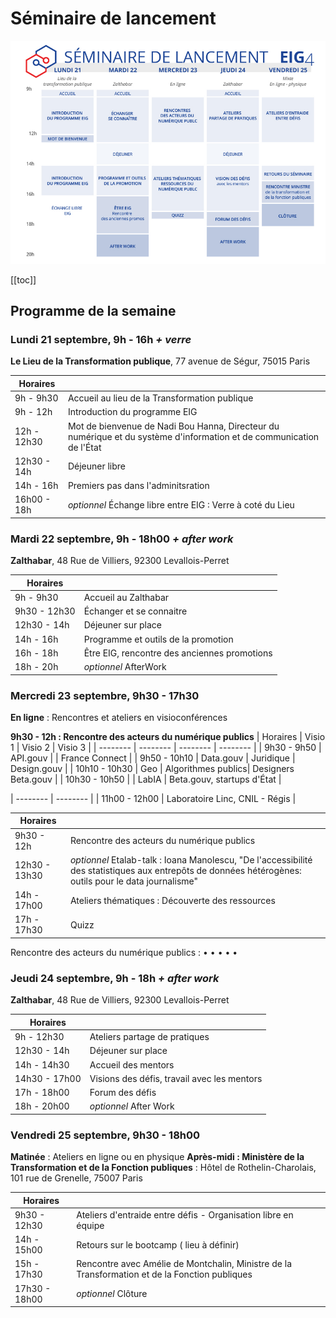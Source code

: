# Séminaire de lancement

[![EIG4 Planning Bootcamp](./images/EIG4_Bootcamp_Planning.jpg)](https://raw.githubusercontent.com/entrepreneur-interet-general/eig-link/master/images/EIG4_Bootcamp_Planning.jpg)

[[toc]]

## Programme de la semaine

### Lundi 21 septembre, 9h - 16h *+ verre*
**Le Lieu de la Transformation publique**, 77 avenue de Ségur, 75015 Paris

| Horaires |  |
| -------- | -------- | 
| 9h - 9h30 | Accueil au lieu de la Transformation publique |
| 9h - 12h |  Introduction du programme EIG  |
| 12h - 12h30 |  Mot de bienvenue de Nadi Bou Hanna, Directeur du numérique et du système d'information et de communication de l'État |
| 12h30 - 14h | Déjeuner libre |
| 14h - 16h | Premiers pas dans l'adminitsration |
| 16h00 - 18h | *optionnel* Échange libre entre EIG : Verre à coté du Lieu |


### Mardi 22 septembre, 9h - 18h00 *+ after work*
**Zalthabar**, 48 Rue de Villiers, 92300 Levallois-Perret

| Horaires |  | 
| -------- | -------- |
| 9h - 9h30 | Accueil au Zalthabar |
| 9h30 - 12h30 | Échanger et se connaitre |
| 12h30 - 14h | Déjeuner sur place |
| 14h - 16h | Programme et outils de la promotion |
| 16h - 18h | Être EIG, rencontre des anciennes promotions |
| 18h - 20h| *optionnel* AfterWork  |

### Mercredi 23 septembre, 9h30 - 17h30
**En ligne** : Rencontres et ateliers en visioconférences

**9h30 - 12h : Rencontre des acteurs du numérique publics**
| Horaires | Visio 1 | Visio 2 | Visio 3 |
| -------- | -------- | -------- | -------- | 
| 9h30 - 9h50 | API.gouv | | France Connect |
| 9h50 - 10h10 | Data.gouv | Juridique | Design.gouv |
| 10h10 - 10h30 | Geo | Algorithmes publics| Designers Beta.gouv |
| 10h30 - 10h50 |  | LabIA | Beta.gouv, startups d'État |

| -------- | -------- | 
| 11h00 - 12h00 | Laboratoire Linc, CNIL - Régis |


| Horaires |  | 
| -------- | -------- | 
| 9h30 - 12h | Rencontre des acteurs du numérique publics | 
| 12h30 - 13h30 | *optionnel* Etalab-talk : Ioana Manolescu, "De l'accessibilité des statistiques aux entrepôts de données hétérogènes: outils pour le data journalisme" |
| 14h - 17h00 | Ateliers thématiques : Découverte des ressources | 
| 17h - 17h30 | Quizz |

Rencontre des acteurs du numérique publics :
• 
•
• 
•
•

### Jeudi 24 septembre, 9h - 18h *+ after work*
**Zalthabar**, 48 Rue de Villiers, 92300 Levallois-Perret

| Horaires |  |
| -------- | -------- |
| 9h - 12h30 | Ateliers partage de pratiques |
| 12h30 - 14h | Déjeuner sur place |
| 14h - 14h30 | Accueil des mentors|
| 14h30 - 17h00 | Visions des défis, travail avec les mentors|
| 17h - 18h00 | Forum des défis |
| 18h - 20h00 | *optionnel* After Work  |

### Vendredi 25 septembre, 9h30 - 18h00
**Matinée** : Ateliers en ligne ou en physique
**Après-midi : Ministère de la Transformation et de la Fonction publiques** : Hôtel de Rothelin-Charolais, 101 rue de Grenelle, 75007 Paris

| Horaires |  | 
| -------- | -------- | 
| 9h30 - 12h30 | Ateliers d'entraide entre défis - Organisation libre en équipe |
| 14h - 15h00 | Retours sur le bootcamp ( lieu à définir) |
| 15h - 17h30 | Rencontre avec Amélie de Montchalin, Ministre de la Transformation et de la Fonction publiques  |
| 17h30 - 18h00 | *optionnel* Clôture |



